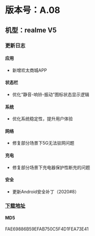 # 版本号：A.08
## 机型：realme V5
### 更新日志
#### 应用
- 新增欢太商城APP
#### 状态栏
- 优化“静音-响铃-振动”图标状态显示逻辑
#### 系统
- 优化系统稳定性，提升用户体验
#### 网络
- 修复部分场景下5G无法驻网问题
#### 充电
- 修复部分场景下充电器保护性断充的问题
#### 安全
- 更新Android安全补丁（2020#8）
### [下载地址](https://download.c.realme.com/osupdate/RMX2111_11_OTA_0080_all_Z4ZThCKajyIs.ozip)

#### MD5
FAE69886B59EFAB750C5F4D1FEA73E41
